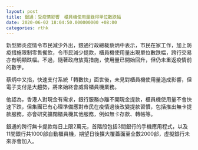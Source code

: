 ```yaml
---
layout: post
title: 銀通：受疫情影響　櫃員機使用量錄得單位數跌幅
date: 2020-06-02 18:04:50.000000000 +08:00
categories: rthk
---
```


新型肺炎疫情令市民減少外出，銀通行政總裁蔡炳中表示，市民在家工作，加上防疫措施限制零售餐飲，令市民減少提款，櫃員機使用量出現單位數跌幅，跨行交易亦有明顯跌幅。不過，隨著政府放寬措施，使用量已開始回升，但仍未重返疫情前的數字。

蔡炳中又指，快速支付系統「轉數快」面世後，未見對櫃員機使用量造成影響，但電子支付是大趨勢，將來始終會威脅櫃員機業務。

他認為，香港人對現金有需求，銀行服務亦離不開現金提款，櫃員機使用量不會快速下跌，但集團已有心理準備應對市民在疫情過後改變提款習慣，包括推出無卡提款服務，亦會研究擴闊櫃員機其他服務，例如無卡存款、轉帳等。

銀通的跨行無卡提款每日上限2萬元，首階段包括3間銀行的手機應用程式，以及11間銀行共1000部自動櫃員機，期望日後擴大覆蓋面至全數2000部，虛擬銀行未來亦會加入。
